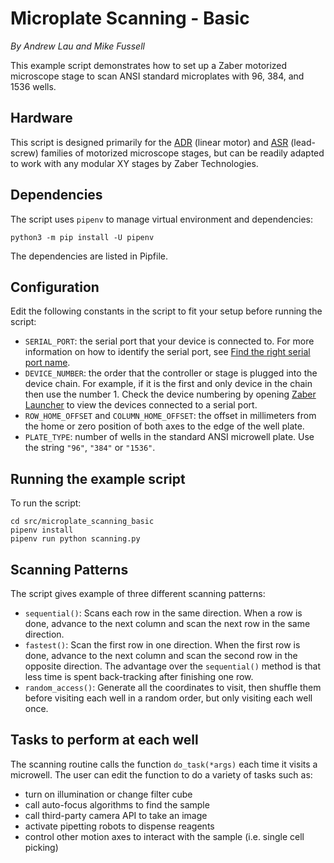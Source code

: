 # Microplate Scanning - Basic

*By Andrew Lau and Mike Fussell*

This example script demonstrates how to set up a Zaber motorized microscope stage
to scan ANSI standard microplates with 96, 384, and 1536 wells.

## Hardware
This script is designed primarily for the
[ADR](https://www.zaber.com/products/scanning-microscope-stages/X-ADR-AE) (linear motor) and
[ASR](https://www.zaber.com/products/families/ASR) (lead-screw)
families of motorized microscope stages, but can be readily adapted to work with
any modular XY stages by Zaber Technologies.

## Dependencies
The script uses `pipenv` to manage virtual environment and dependencies:

    python3 -m pip install -U pipenv

The dependencies are listed in Pipfile.

## Configuration
Edit the following constants in the script to fit your setup before running the script:
- `SERIAL_PORT`: the serial port that your device is connected to.
For more information on how to identify the serial port,
see [Find the right serial port name](https://software.zaber.com/motion-library/docs/guides/find_right_port).
- `DEVICE_NUMBER`: the order that the controller or stage is plugged into the device chain.
For example, if it is the first and only device in the chain then use the number 1.
Check the device numbering by opening [Zaber Launcher](https://software.zaber.com/zaber-launcher/download) to view the devices connected to a serial port.
- `ROW_HOME_OFFSET` and `COLUMN_HOME_OFFSET`: the offset in millimeters
from the home or zero position of both axes to the edge of the well plate.
- `PLATE_TYPE`: number of wells in the standard ANSI microwell plate.
Use the string `"96"`, `"384"` or `"1536"`.

## Running the example script
To run the script:

    cd src/microplate_scanning_basic
    pipenv install
    pipenv run python scanning.py

## Scanning Patterns
The script gives example of three different scanning patterns:
- `sequential()`: Scans each row in the same direction.  When a row is done,
advance to the next column and scan the next row in the same direction.
- `fastest()`: Scan the first row in one direction.  When the first row is done,
advance to the next column and scan the second row in the opposite direction.
The advantage over the `sequential()` method is that less time is spent back-tracking
after finishing one row.
- `random_access()`: Generate all the coordinates to visit, then shuffle them before
visiting each well in a random order, but only visiting each well once.

## Tasks to perform at each well
The scanning routine calls the function `do_task(*args)` each time it visits a microwell.
The user can edit the function to do a variety of tasks such as:
- turn on illumination or change filter cube
- call auto-focus algorithms to find the sample
- call third-party camera API to take an image
- activate pipetting robots to dispense reagents
- control other motion axes to interact with the sample (i.e. single cell picking)
